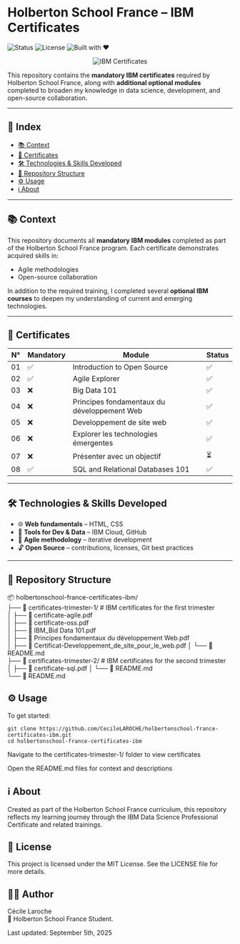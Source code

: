 # Holberton School France – IBM Certificates
  
![Status](https://img.shields.io/badge/status-active-brightgreen)
![License](https://img.shields.io/badge/license-MIT-blue)
![Built with ❤️](https://img.shields.io/badge/built%20with-%E2%9D%A4-red)
  
<p align="center"><img src="https://media1.giphy.com/media/v1.Y2lkPTc5MGI3NjExcjA1ZW5tbTdnNmNkOHo4dmRzM3BlMTRmcnVoaGU0d3RpNmdhNjdheSZlcD12MV9pbnRlcm5hbF9naWZfYnlfaWQmY3Q9Zw/E8xusSHsJGepz3UbtX/giphy.gif" alt="IBM Certificates" /></p>  
  
This repository contains the **mandatory IBM certificates** required by Holberton School France, along with **additional optional modules** completed to broaden my knowledge in data science, development, and open-source collaboration.  

---

## 🧾 Index
  
- [📚 Context](#-context)
- [📜 Certificates](#-certificates)
- [🛠️ Technologies & Skills Developed](#️-technologies--skills-developed)
- [📁 Repository Structure](#-repository-structure)
- [⚙️ Usage](#️-usage)
- [ℹ️ About](#ℹ️-about)

---

## 📚 Context
  
This repository documents all **mandatory IBM modules** completed as part of the Holberton School France program. Each certificate demonstrates acquired skills in:

- Agile methodologies  
- Open-source collaboration  

In addition to the required training, I completed several **optional IBM courses** to deepen my understanding of current and emerging technologies.

---

## 📜 Certificates
  
| N°  | Mandatory | Module                                            | Status |
|-----|-----------|---------------------------------------------------|--------|
| 01  | ✅         | Introduction to Open Source                      |   ✅   |
| 02  | ✅         | Agile Explorer                                   |   ✅   |
| 03  | ❌         | Big Data 101                                     |   ✅   |
| 04  | ❌         | Principes fondamentaux du développement Web      |   ✅   |
| 05  | ❌         | Developpement de site web                        |   ✅   |
| 06  | ❌         | Explorer les technologies émergentes             |   ✅   |
| 07  | ❌         | Présenter avec un objectif                       |   ⏳   |
| 08  | ✅         | SQL and Relational Databases 101                 |   ✅   |


---

## 🛠️ Technologies & Skills Developed
  
- 🌐 **Web fundamentals** – HTML, CSS  
- 🔧 **Tools for Dev & Data** – IBM Cloud, GitHub  
- 🧠 **Agile methodology** – iterative development  
- 🔓 **Open Source** – contributions, licenses, Git best practices  

---

## 📁 Repository Structure
  
📦 holbertonschool-france-certificates-ibm/  
├── 📁 certificates-trimester-1/      # IBM certificates for the first trimester  
│   ├── 📄 certificate-agile.pdf  
│   ├── 📄 certificate-oss.pdf  
│   ├── 📄 IBM_Bid Data 101.pdf  
│   ├── 📄 Principes fondamentaux du développement Web.pdf  
│   ├── 📄 Certificat-Developpement_de_site_pour_le_web.pdf
│   └── 📄 README.md  
├── 📁 certificates-trimester-2/      # IBM certificates for the second trimester  
│   ├── 📄 certificate-sql.pdf
│   └── 📄 README.md  
└── 📄 README.md  

## ⚙️ Usage
  
To get started:

```text
git clone https://github.com/CecileLAROCHE/holbertonschool-france-certificates-ibm.git  
cd holbertonschool-france-certificates-ibm  
```

Navigate to the certificates-trimester-1/ folder to view certificates
  
Open the README.md files for context and descriptions
  
## ℹ️ About  
  
Created as part of the Holberton School France curriculum, this repository reflects my learning journey through the IBM Data Science Professional Certificate and related trainings.  

## 🧾 License  
  
This project is licensed under the MIT License.
See the LICENSE file for more details.  

## 🙋‍♀️ Author  
  
Cécile Laroche  
💼 Holberton School France Student.  
  
Last updated: September 5th, 2025  
  
